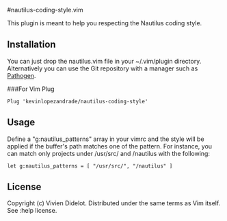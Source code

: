 #nautilus-coding-style.vim

This plugin is meant to help you respecting the Nautilus coding style.

## Installation

You can just drop the nautilus.vim file in your ~/.vim/plugin directory. 
Alternatively you can use the Git repository with a manager such as 
[Pathogen](https://github.com/tpope/vim-pathogen).

###For Vim Plug

    Plug 'kevinlopezandrade/nautilus-coding-style'

## Usage

Define a "g:nautilus_patterns" array in your vimrc and the style will be applied 
if the buffer's path matches one of the pattern. For instance, you can match 
only projects under /usr/src/ and /nautilus with the following:

    let g:nautilus_patterns = [ "/usr/src/", "/nautilus" ]

## License

Copyright (c) Vivien Didelot. Distributed under the same terms as Vim itself. 
See :help license.
